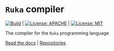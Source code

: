 # `Ruka` compiler
[![Build](https://github.com/ruka-lang/rukac/actions/workflows/build.yml/badge.svg?branch=main)](https://github.com/ruka-lang/rukac/actions/workflows/build.yml) |
[![License: APACHE](https://img.shields.io/badge/License-Apache_2.0-blue.svg)](https://opensource.org/licenses/Apache-2.0) |
[![License: MIT](https://img.shields.io/badge/License-MIT-yellow.svg)](https://opensource.org/licenses/MIT)

The compiler for the `Ruka` programming language

[Read the docs](https://www.ruka-lang.org) |
[Repositories](https://www.github.com/ruka-lang/ruka)

